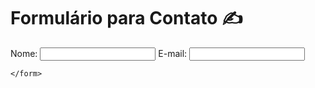 <!DOCTYPE html>
<html lang="pt-br">
<head>
    <meta charset="UTF-8">
    <meta name="viewport" content="width=device-width, initial-scale=1.0">
    <title>FALE CONOSCO</title>
</head>
<body>
    <h1>Formulário para Contato ✍️</h1>
    <form action="">
        <label for="nome">Nome:</label>
        <input type="text" id="nome" name="nome">
        <label for="email">E-mail:</label>
        <input type="email"></label>
      
    </form>
</body>
</html>
